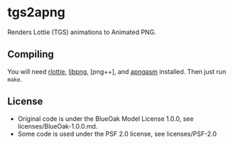 # tgs2apng

Renders Lottie (TGS) animations to Animated PNG.

## Compiling

You will need [rlottie], [libpng], [png++], and [apngasm] installed. Then just run `make`.

[rlottie]: https://github.com/Samsung/rlottie
[apngasm]: https://github.com/apngasm/apngasm
[libpng]: http://www.libpng.org/pub/png/libpng.html

## License

- Original code is under the BlueOak Model License 1.0.0, see licenses/BlueOak-1.0.0.md.
- Some code is used under the PSF 2.0 license, see licenses/PSF-2.0

